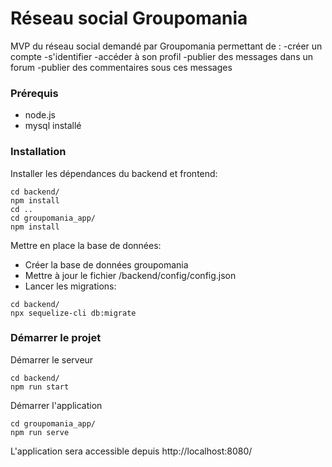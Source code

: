 # Réseau social Groupomania

MVP du réseau social demandé par Groupomania permettant de :
-créer un compte
-s'identifier
-accéder à son profil
-publier des messages dans un forum
-publier des commentaires sous ces messages

### Prérequis

- node.js
- mysql installé

### Installation

Installer les dépendances du backend et frontend:

```
cd backend/
npm install
cd ..
cd groupomania_app/
npm install
```

Mettre en place la base de données:

- Créer la base de données groupomania
- Mettre à jour le fichier /backend/config/config.json
- Lancer les migrations:

```
cd backend/
npx sequelize-cli db:migrate
```

### Démarrer le projet

Démarrer le serveur

```
cd backend/
npm run start
```

Démarrer l'application

```
cd groupomania_app/
npm run serve
```

L'application sera accessible depuis http://localhost:8080/